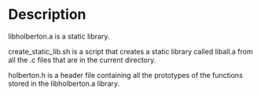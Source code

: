 # Description
 libholberton.a is a static library.

 create_static_lib.sh is a script that creates a static library called liball.a from all the .c files that are in the current directory.

 holberton.h is a header file containing all the prototypes of the functions stored in the libholberton.a library.
